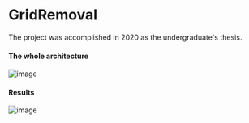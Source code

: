 # GridRemoval
The project was accomplished in 2020 as the undergraduate's thesis.


#### The whole architecture

![image](https://user-images.githubusercontent.com/44375942/197795607-04267c35-ea48-4479-8821-6225ba1652c2.png)


#### Results

![image](https://user-images.githubusercontent.com/44375942/197995926-571caac0-802b-481c-9012-833d3daeec48.png)
